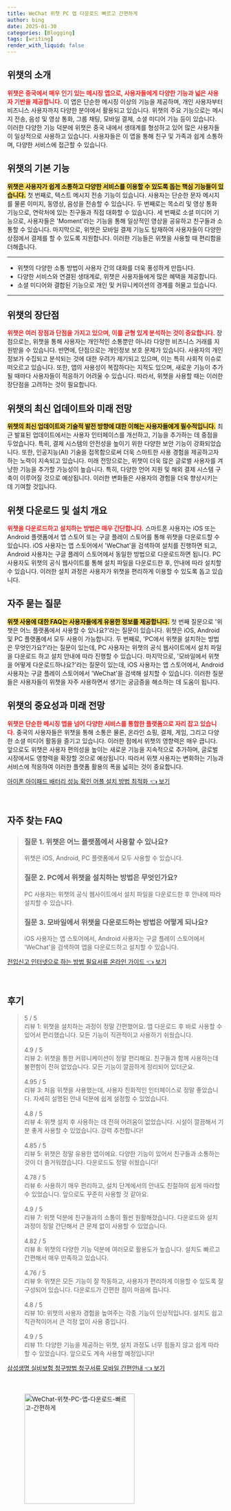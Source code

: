 ```yaml
---
title: WeChat 위챗 PC 앱 다운로드 빠르고 간편하게
author: bing
date: 2025-01-30
categories: [Blogging]
tags: [writing]
render_with_liquid: false
---
```



<h2 id='위챗_소개'>위챗의 소개</h2>

<p><b><span style="color: #ee2323;">위챗은 중국에서 매우 인기 있는 메시징 앱으로, 사용자들에게 다양한 기능과 넓은 사용자 기반을 제공합니다.</span></b> 이 앱은 단순한 메시징 이상의 기능을 제공하며, 개인 사용자부터 비즈니스 사용자까지 다양한 분야에서 활용되고 있습니다. 위챗의 주요 기능으로는 메시지 전송, 음성 및 영상 통화, 그룹 채팅, 모바일 결제, 소셜 미디어 기능 등이 있습니다. 이러한 다양한 기능 덕분에 위챗은 중국 내에서 생태계를 형성하고 있어 많은 사용자들이 일상적으로 사용하고 있습니다. 사용자들은 이 앱을 통해 친구 및 가족과 쉽게 소통하며, 다양한 서비스에 접근할 수 있습니다.</p>

<h2 id='위챗_기능'>위챗의 기본 기능</h2>

<p><b><span style="background-color: #ffe066;">위챗은 사용자가 쉽게 소통하고 다양한 서비스를 이용할 수 있도록 돕는 핵심 기능들이 있습니다.</span></b> 첫 번째로, 텍스트 메시지 전송 기능이 있습니다. 사용자는 단순한 문자 메시지를 물론 이미지, 동영상, 음성을 전송할 수 있습니다. 두 번째로는 목소리 및 영상 통화 기능으로, 연락처에 있는 친구들과 직접 대화할 수 있습니다. 세 번째로 소셜 미디어 기능으로, 사용자들은 'Moment'라는 기능을 통해 일상적인 영상을 공유하고 친구들과 소통할 수 있습니다. 마지막으로, 위챗은 모바일 결제 기능도 탑재하여 사용자들이 다양한 상점에서 결제를 할 수 있도록 지원합니다. 이러한 기능들은 위챗을 사용할 때 편리함을 더해줍니다.</p>

<hr />

<ul>
    <li>위챗의 다양한 소통 방법이 사용자 간의 대화를 더욱 풍성하게 만듭니다.</li>
    <li>다양한 서비스와 연결된 생태계로, 위챗은 사용자들에게 많은 혜택을 제공합니다.</li>
    <li>소셜 미디어와 결합된 기능으로 개인 및 커뮤니케이션의 경계를 허물고 있습니다.</li>
</ul>

<hr />

<h2 id='위챗_장단점'>위챗의 장단점</h2>

<p><b><span style="color: #ee2323;">위챗은 여러 장점과 단점을 가지고 있으며, 이를 균형 있게 분석하는 것이 중요합니다.</span></b> 장점으로는, 위챗을 통해 사용자는 개인적인 소통뿐만 아니라 다양한 비즈니스 거래를 지원받을 수 있습니다. 반면에, 단점으로는 개인정보 보호 문제가 있습니다. 사용자의 개인정보가 수집되고 분석되는 것에 대한 우려가 제기되고 있으며, 이는 특히 사회적 이슈로 떠오르고 있습니다. 또한, 앱의 사용성이 복잡하다는 지적도 있으며, 새로운 기능이 추가될 때마다 사용자들이 적응하기 어려울 수 있습니다. 따라서, 위챗을 사용할 때는 이러한 장단점을 고려하는 것이 필요합니다.</p>

<h2 id='위챗_최신_업데이트'>위챗의 최신 업데이트와 미래 전망</h2>

<p><b><span style="background-color: #ffe066;">위챗의 최신 업데이트와 기술적 발전 방향에 대한 이해는 사용자들에게 필수적입니다.</span></b> 최근 발표된 업데이트에서는 사용자 인터페이스를 개선하고, 기능을 추가하는 데 중점을 두었습니다. 특히, 결제 시스템의 안전성을 높이기 위한 다양한 보안 기능이 강화되었습니다. 또한, 인공지능(AI) 기술을 접목함으로써 더욱 스마트한 사용 경험을 제공하고자 하는 노력이 지속되고 있습니다. 미래 전망으로는, 위챗이 더욱 많은 글로벌 사용자를 겨냥한 기능을 추가할 가능성이 높습니다. 특히, 다양한 언어 지원 및 해외 결제 시스템 구축이 이루어질 것으로 예상됩니다. 이러한 변화들은 사용자의 경험을 더욱 향상시키는 데 기여할 것입니다.</p>

<h2 id='위챗_다운로드_및_설치'>위챗 다운로드 및 설치 개요</h2>

<p><b><span style="color: #ee2323;">위챗을 다운로드하고 설치하는 방법은 매우 간단합니다.</span></b> 스마트폰 사용자는 iOS 또는 Android 플랫폼에서 앱 스토어 또는 구글 플레이 스토어를 통해 위챗을 다운로드할 수 있습니다. iOS 사용자는 앱 스토어에서 'WeChat'을 검색하여 설치를 진행하면 되고, Android 사용자는 구글 플레이 스토어에서 동일한 방법으로 다운로드하면 됩니다. PC 사용자도 위챗의 공식 웹사이트를 통해 설치 파일을 다운로드한 후, 안내에 따라 설치할 수 있습니다. 이러한 설치 과정은 사용자가 위챗을 편리하게 이용할 수 있도록 돕고 있습니다.</p>

<h2 id='자주_묻는_질문'>자주 묻는 질문</h2>

<p><b><span style="background-color: #ffe066;">위챗 사용에 대한 FAQ는 사용자들에게 유용한 정보를 제공합니다.</span></b> 첫 번째 질문으로 '위챗은 어느 플랫폼에서 사용할 수 있나요?'라는 질문이 있습니다. 위챗은 iOS, Android 및 PC 플랫폼에서 모두 사용이 가능합니다. 두 번째로, 'PC에서 위챗을 설치하는 방법은 무엇인가요?'라는 질문이 있는데, PC 사용자는 위챗의 공식 웹사이트에서 설치 파일을 다운로드 하고 설치 안내에 따라 진행할 수 있습니다. 마지막으로, '모바일에서 위챗을 어떻게 다운로드하나요?'라는 질문이 있는데, iOS 사용자는 앱 스토어에서, Android 사용자는 구글 플레이 스토어에서 'WeChat'을 검색해 설치할 수 있습니다. 이러한 질문들은 사용자들이 위챗을 자주 사용하면서 생기는 궁금증을 해소하는 데 도움이 됩니다.</p>

<h2 id='최종_정리'>위챗의 중요성과 미래 전망</h2>

<p><b><span style="color: #ee2323;">위챗은 단순한 메시징 앱을 넘어 다양한 서비스를 통합한 플랫폼으로 자리 잡고 있습니다.</span></b> 중국의 사용자들은 위챗을 통해 소통은 물론, 온라인 쇼핑, 결제, 게임, 그리고 다양한 소셜 미디어 활동을 즐기고 있습니다. 이러한 점에서 위챗의 영향력은 매우 큽니다. 앞으로도 위챗은 사용자 편의성을 높이는 새로운 기능을 지속적으로 추가하며, 글로벌 시장에서도 영향력을 확장할 것으로 예상됩니다. 따라서 위챗 사용자는 변화하는 기능과 서비스에 적응하여 이러한 플랫폼 활용의 폭을 넓히는 것이 중요합니다.</p>


<p><a class="click-button" title="아이폰 아이패드 배터리 성능 확인 어플 설치 방법 최적화" href="https://somered.github.io/posts/%EC%95%84%EC%9D%B4%ED%8F%B0-%EC%95%84%EC%9D%B4%ED%8C%A8%EB%93%9C-%EB%B0%B0%ED%84%B0%EB%A6%AC-%EC%84%B1%EB%8A%A5-%ED%99%95%EC%9D%B8-%EC%96%B4%ED%94%8C-%EC%84%A4%EC%B9%98-%EB%B0%A9%EB%B2%95-%EC%B5%9C%EC%A0%81%ED%99%94/" rel="dofollow">아이폰 아이패드 배터리 성능 확인 어플 설치 방법 최적화 👈 보기</a></p><br>
<h2 id='자주_찾는_FAQ'>자주 찾는 FAQ</h2>
<div itemscope="" itemtype="https://schema.org/FAQPage">
<blockquote>
<div itemscope="" itemprop="mainEntity" itemtype="https://schema.org/Question">
<h3 itemprop="name">질문 1. 위챗은 어느 플랫폼에서 사용할 수 있나요?</h3>
<div itemscope="" itemprop="acceptedAnswer" itemtype="https://schema.org/Answer">
<span itemprop="text">
<p>위챗은 iOS, Android, PC 플랫폼에서 모두 사용할 수 있습니다.</p>
</span>
</div>
</div>
<div itemscope="" itemprop="mainEntity" itemtype="https://schema.org/Question">
<h3 itemprop="name">질문 2. PC에서 위챗을 설치하는 방법은 무엇인가요?</h3>
<div itemscope="" itemprop="acceptedAnswer" itemtype="https://schema.org/Answer">
<span itemprop="text">
<p>PC 사용자는 위챗의 공식 웹사이트에서 설치 파일을 다운로드한 후 안내에 따라 설치할 수 있습니다.</p>
</span>
</div>
</div>
<div itemscope="" itemprop="mainEntity" itemtype="https://schema.org/Question">
<h3 itemprop="name">질문 3. 모바일에서 위챗을 다운로드하는 방법은 어떻게 되나요?</h3>
<div itemscope="" itemprop="acceptedAnswer" itemtype="https://schema.org/Answer">
<span itemprop="text">
<p>iOS 사용자는 앱 스토어에서, Android 사용자는 구글 플레이 스토어에서 'WeChat'을 검색하여 앱을 다운로드하고 설치할 수 있습니다.</p>
</span>
</div>
</div>
</blockquote>
</div>
<p><a class="click-button" title="전입신고 인터넷으로 하는 방법 필요서류 온라인 가이드" href="https://somered.github.io/posts/%EC%A0%84%EC%9E%85%EC%8B%A0%EA%B3%A0-%EC%9D%B8%ED%84%B0%EB%84%B7%EC%9C%BC%EB%A1%9C-%ED%95%98%EB%8A%94-%EB%B0%A9%EB%B2%95-%ED%95%84%EC%9A%94%EC%84%9C%EB%A5%98-%EC%98%A8%EB%9D%BC%EC%9D%B8-%EA%B0%80%EC%9D%B4%EB%93%9C/" rel="dofollow">전입신고 인터넷으로 하는 방법 필요서류 온라인 가이드 👈 보기</a></p><br>
<h2 id='후기'>후기</h2>
<div itemscope itemtype="https://schema.org/Product">
  <blockquote>
  <div itemprop="review" itemscope itemtype="https://schema.org/Review">
      <div itemprop="reviewRating" itemscope itemtype="https://schema.org/Rating"> <span itemprop="ratingValue">5</span> / <span itemprop="bestRating">5</span> </div>
      <span itemprop="reviewBody">리뷰 1: 위챗을 설치하는 과정이 정말 간편했어요. 앱 다운로드 후 바로 사용할 수 있어서 편리했습니다. 모든 기능이 직관적이고 사용하기 쉬웠습니다.</span>
  </div>
  <br>
  <div itemprop="review" itemscope itemtype="https://schema.org/Review">
      <div itemprop="reviewRating" itemscope itemtype="https://schema.org/Rating"> <span itemprop="ratingValue">4.9</span> / <span itemprop="bestRating">5</span> </div>
      <span itemprop="reviewBody">리뷰 2: 위챗을 통한 커뮤니케이션이 정말 편리해요. 친구들과 함께 사용하는데 불편함이 전혀 없었습니다. 모든 기능이 깔끔하게 정리되어 있더군요.</span>
  </div>
  <br>
  <div itemprop="review" itemscope itemtype="https://schema.org/Review">
      <div itemprop="reviewRating" itemscope itemtype="https://schema.org/Rating"> <span itemprop="ratingValue">4.95</span> / <span itemprop="bestRating">5</span> </div>
      <span itemprop="reviewBody">리뷰 3: 처음 위챗을 사용했는데, 사용자 친화적인 인터페이스로 정말 좋았습니다. 자세히 설명된 안내 덕분에 쉽게 설정할 수 있었습니다.</span>
  </div>
  <br>
  <div itemprop="review" itemscope itemtype="https://schema.org/Review">
      <div itemprop="reviewRating" itemscope itemtype="https://schema.org/Rating"> <span itemprop="ratingValue">4.8</span> / <span itemprop="bestRating">5</span> </div>
      <span itemprop="reviewBody">리뷰 4: 위챗 설치 후 사용하는 데 전혀 어려움이 없었습니다. 시설이 깔끔해서 기분 좋게 사용할 수 있었습니다. 강력 추천합니다!</span>
  </div>
  <br>
  <div itemprop="review" itemscope itemtype="https://schema.org/Review">
      <div itemprop="reviewRating" itemscope itemtype="https://schema.org/Rating"> <span itemprop="ratingValue">4.85</span> / <span itemprop="bestRating">5</span> </div>
      <span itemprop="reviewBody">리뷰 5: 위챗은 정말 유용한 앱이에요. 다양한 기능이 있어서 친구들과 소통하는 것이 더 즐거워졌습니다. 다운로드도 정말 쉬웠습니다!</span>
  </div>
  <br>
  <div itemprop="review" itemscope itemtype="https://schema.org/Review">
      <div itemprop="reviewRating" itemscope itemtype="https://schema.org/Rating"> <span itemprop="ratingValue">4.78</span> / <span itemprop="bestRating">5</span> </div>
      <span itemprop="reviewBody">리뷰 6: 사용하기 매우 편리하고, 설치 단계에서의 안내도 친절하여 쉽게 따라할 수 있었습니다. 앞으로도 꾸준히 사용할 것 같아요.</span>
  </div>
  <br>
  <div itemprop="review" itemscope itemtype="https://schema.org/Review">
      <div itemprop="reviewRating" itemscope itemtype="https://schema.org/Rating"> <span itemprop="ratingValue">4.9</span> / <span itemprop="bestRating">5</span> </div>
      <span itemprop="reviewBody">리뷰 7: 위챗 덕분에 친구들과의 소통이 훨씬 원활해졌습니다. 다운로드와 설치 과정이 정말 간단해서 큰 문제 없이 사용할 수 있었습니다.</span>
  </div>
  <br>
  <div itemprop="review" itemscope itemtype="https://schema.org/Review">
      <div itemprop="reviewRating" itemscope itemtype="https://schema.org/Rating"> <span itemprop="ratingValue">4.82</span> / <span itemprop="bestRating">5</span> </div>
      <span itemprop="reviewBody">리뷰 8: 위챗의 다양한 기능 덕분에 여러모로 활용도가 높습니다. 설치도 빠르고 간편해서 매우 만족하고 있습니다.</span>
  </div>
  <br>
  <div itemprop="review" itemscope itemtype="https://schema.org/Review">
      <div itemprop="reviewRating" itemscope itemtype="https://schema.org/Rating"> <span itemprop="ratingValue">4.76</span> / <span itemprop="bestRating">5</span> </div>
      <span itemprop="reviewBody">리뷰 9: 위챗은 모든 기능이 잘 작동하고, 사용자가 편리하게 이용할 수 있도록 잘 구성되어 있습니다. 다운로드가 간편한 점이 마음에 듭니다.</span>
  </div>
  <br>
  <div itemprop="review" itemscope itemtype="https://schema.org/Review">
      <div itemprop="reviewRating" itemscope itemtype="https://schema.org/Rating"> <span itemprop="ratingValue">4.8</span> / <span itemprop="bestRating">5</span> </div>
      <span itemprop="reviewBody">리뷰 10: 위챗의 사용자 경험을 높여주는 각종 기능이 인상적입니다. 설치도 쉽고 직관적이어서 큰 걱정 없이 사용 중입니다.</span>
  </div>
  <br>
  <div itemprop="review" itemscope itemtype="https://schema.org/Review">
      <div itemprop="reviewRating" itemscope itemtype="https://schema.org/Rating"> <span itemprop="ratingValue">4.9</span> / <span itemprop="bestRating">5</span> </div>
      <span itemprop="reviewBody">리뷰 11: 다양한 기능을 제공하는 위챗, 설치 과정도 너무 힘들지 않고 쉽게 따라할 수 있었습니다. 앞으로도 계속 사용할 예정입니다!</span>
  </div>
  </blockquote>
</div>
<p><a class="click-button" title="삼성생명 실비보험 청구방법 청구서류 모바일 간편안내" href="https://somered.github.io/posts/%EC%82%BC%EC%84%B1%EC%83%9D%EB%AA%85-%EC%8B%A4%EB%B9%84%EB%B3%B4%ED%97%98-%EC%B2%AD%EA%B5%AC%EB%B0%A9%EB%B2%95-%EC%B2%AD%EA%B5%AC%EC%84%9C%EB%A5%98-%EB%AA%A8%EB%B0%94%EC%9D%BC-%EA%B0%84%ED%8E%B8%EC%95%88%EB%82%B4/" rel="dofollow">삼성생명 실비보험 청구방법 청구서류 모바일 간편안내 👈 보기</a></p><br>
<figure class="image"><img src="https://somered.github.io/assets/img/thumbnail/WeChat-위챗-PC-앱-다운로드-빠르고-간편하게.webp" alt="WeChat-위챗-PC-앱-다운로드-빠르고-간편하게" width="256" height="256"></figure>